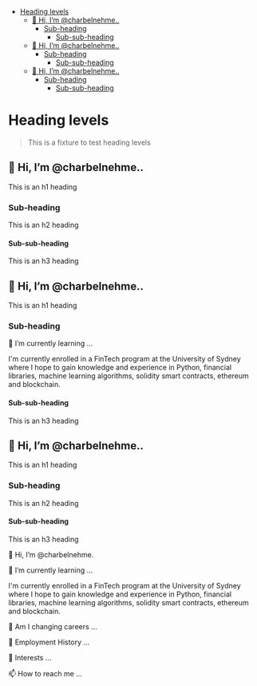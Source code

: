 

- [Heading levels](#heading-levels)
  - [👋 Hi, I’m @charbelnehme..](#-hi-im-charbelnehme)
    - [Sub-heading](#sub-heading)
      - [Sub-sub-heading](#sub-sub-heading)
  - [👋 Hi, I’m @charbelnehme..](#-hi-im-charbelnehme-1)
    - [Sub-heading](#sub-heading-1)
      - [Sub-sub-heading](#sub-sub-heading-1)
  - [👋 Hi, I’m @charbelnehme..](#-hi-im-charbelnehme-2)
    - [Sub-heading](#sub-heading-2)
      - [Sub-sub-heading](#sub-sub-heading-2)


# Heading levels

> This is a fixture to test heading levels

<!-- toc -->

## 👋 Hi, I’m @charbelnehme..

This is an h1 heading

### Sub-heading

This is an h2 heading

#### Sub-sub-heading

This is an h3 heading

## 👋 Hi, I’m @charbelnehme..

This is an h1 heading

### Sub-heading

🌱 I’m currently learning ...

I'm currently enrolled in a FinTech program at the University of Sydney where I hope to gain knowledge and experience in Python, financial libraries, machine learning algorithms, solidity smart contracts, ethereum and blockchain. 

#### Sub-sub-heading

This is an h3 heading

## 👋 Hi, I’m @charbelnehme..

This is an h1 heading

### Sub-heading

This is an h2 heading

#### Sub-sub-heading

This is an h3 heading

👋 Hi, I’m @charbelnehme. 



🌱 I’m currently learning ...

I'm currently enrolled in a FinTech program at the University of Sydney where I hope to gain knowledge and experience in Python, financial libraries, machine learning algorithms, solidity smart contracts, ethereum and blockchain. 

💞️ Am I changing careers ...
 
 
💞️ Employment History ...


💞️ Interests ...
 

📫 How to reach me ...
<!---
charbelnehme/charbelnehme is a ✨ special ✨ repository because its `README.md` (this file) appears on your GitHub profile.
You can click the Preview link to take a look at your changes.
--->
